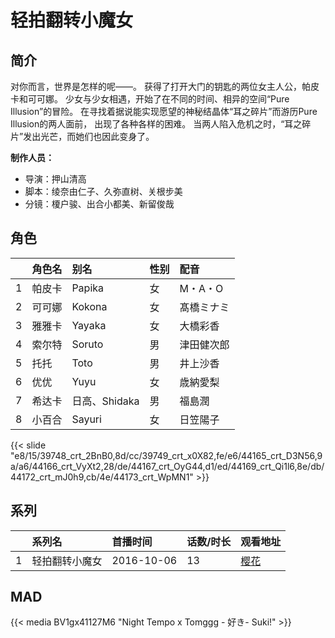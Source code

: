# 轻拍翻转小魔女


## 简介

对你而言，世界是怎样的呢——。
获得了打开大门的钥匙的两位女主人公，帕皮卡和可可娜。
少女与少女相遇，开始了在不同的时间、相异的空间“Pure Illusion”的冒险。
在寻找着据说能实现愿望的神秘结晶体“耳之碎片”而游历Pure Illusion的两人面前，
出现了各种各样的困难。
当两人陷入危机之时，“耳之碎片”发出光芒，而她们也因此变身了。

**制作人员：**
- 导演：押山清高
- 脚本：绫奈由仁子、久弥直树、关根步美
- 分镜：榎户骏、出合小都美、新留俊哉

## 角色

|     |   角色名   |   别名  | 性别 |  配音  |
|:--- |:------  |:----      |:---  |:--   |
| 1 | 帕皮卡 | Papika | 女 | M・A・O |
| 2 | 可可娜 | Kokona | 女 | 髙橋ミナミ |
| 3 | 雅雅卡 | Yayaka | 女 | 大橋彩香 |
| 4 | 索尔特 | Soruto | 男 | 津田健次郎 |
| 5 | 托托 | Toto | 男 | 井上沙香 |
| 6 | 优优 | Yuyu | 女 | 歳納愛梨 |
| 7 | 希达卡 | 日高、Shidaka | 男 | 福島潤 |
| 8 | 小百合 | Sayuri | 女 | 日笠陽子 |

{{< slide "e8/15/39748_crt_2BnB0,8d/cc/39749_crt_x0X82,fe/e6/44165_crt_D3N56,9a/a6/44166_crt_VyXt2,28/de/44167_crt_OyG44,d1/ed/44169_crt_Qi1l6,8e/db/44172_crt_mJ0h9,cb/4e/44173_crt_WpMN1" >}}

## 系列

|     | 系列名           | 首播时间       | 话数/时长 | 观看地址                                           |
|:----|:--------------|:-----------|:------|:-----------------------------------------------|
| 1   | 轻拍翻转小魔女  | 2016-10-06 | 13    | [樱花](https://www.yhdmp.live/vp/16142-1-4.html) |

## MAD

{{< media BV1gx41127M6
 "Night Tempo x Tomggg - 好き- Suki!" >}}

        
